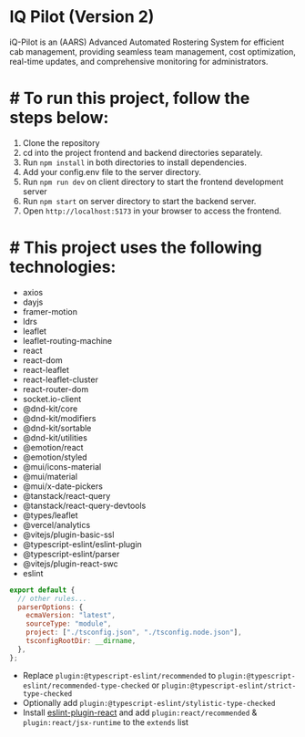 # IQ Pilot (Version 2)

iQ-Pilot is an (AARS) Advanced Automated Rostering System for efficient cab management, providing seamless team management, cost optimization, real-time updates, and comprehensive monitoring for administrators.

# # To run this project, follow the steps below:

1. Clone the repository
2. cd into the project frontend and backend directories separately.
3. Run `npm install` in both directories to install dependencies.
4. Add your config.env file to the server directory.
5. Run `npm run dev` on client directory to start the frontend development server
6. Run `npm start` on server directory to start the backend server.
7. Open `http://localhost:5173` in your browser to access the frontend.

# # This project uses the following technologies:

- axios
- dayjs
- framer-motion
- ldrs
- leaflet
- leaflet-routing-machine
- react
- react-dom
- react-leaflet
- react-leaflet-cluster
- react-router-dom
- socket.io-client
- @dnd-kit/core
- @dnd-kit/modifiers
- @dnd-kit/sortable
- @dnd-kit/utilities
- @emotion/react
- @emotion/styled
- @mui/icons-material
- @mui/material
- @mui/x-date-pickers
- @tanstack/react-query
- @tanstack/react-query-devtools
- @types/leaflet
- @vercel/analytics
- @vitejs/plugin-basic-ssl
- @typescript-eslint/eslint-plugin
- @typescript-eslint/parser
- @vitejs/plugin-react-swc
- eslint

```js
export default {
  // other rules...
  parserOptions: {
    ecmaVersion: "latest",
    sourceType: "module",
    project: ["./tsconfig.json", "./tsconfig.node.json"],
    tsconfigRootDir: __dirname,
  },
};
```

- Replace `plugin:@typescript-eslint/recommended` to `plugin:@typescript-eslint/recommended-type-checked` or `plugin:@typescript-eslint/strict-type-checked`
- Optionally add `plugin:@typescript-eslint/stylistic-type-checked`
- Install [eslint-plugin-react](https://github.com/jsx-eslint/eslint-plugin-react) and add `plugin:react/recommended` & `plugin:react/jsx-runtime` to the `extends` list
